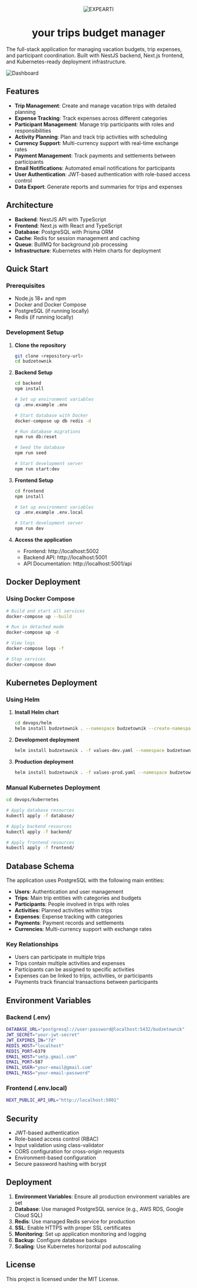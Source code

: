 <div align="center">
  <img src="expearti_white.png" alt="EXPEARTI">
</div>
<div align="center">
  <h1>your trips budget manager</h1>
</div>
The full-stack application for managing vacation budgets, trip expenses, and participant coordination. Built with NestJS backend, Next.js frontend, and Kubernetes-ready deployment infrastructure.

![Dashboard](budzetownik.png)

## Features

- **Trip Management**: Create and manage vacation trips with detailed planning
- **Expense Tracking**: Track expenses across different categories
- **Participant Management**: Manage trip participants with roles and responsibilities
- **Activity Planning**: Plan and track trip activities with scheduling
- **Currency Support**: Multi-currency support with real-time exchange rates
- **Payment Management**: Track payments and settlements between participants
- **Email Notifications**: Automated email notifications for participants
- **User Authentication**: JWT-based authentication with role-based access control
- **Data Export**: Generate reports and summaries for trips and expenses

## Architecture

- **Backend**: NestJS API with TypeScript
- **Frontend**: Next.js with React and TypeScript
- **Database**: PostgreSQL with Prisma ORM
- **Cache**: Redis for session management and caching
- **Queue**: BullMQ for background job processing
- **Infrastructure**: Kubernetes with Helm charts for deployment

## Quick Start

### Prerequisites

- Node.js 18+ and npm
- Docker and Docker Compose
- PostgreSQL (if running locally)
- Redis (if running locally)

### Development Setup

1. **Clone the repository**

   ```bash
   git clone <repository-url>
   cd budzetownik
   ```

2. **Backend Setup**

   ```bash
   cd backend
   npm install

   # Set up environment variables
   cp .env.example .env

   # Start database with Docker
   docker-compose up db redis -d

   # Run database migrations
   npm run db:reset

   # Seed the database
   npm run seed

   # Start development server
   npm run start:dev
   ```

3. **Frontend Setup**

   ```bash
   cd frontend
   npm install

   # Set up environment variables
   cp .env.example .env.local

   # Start development server
   npm run dev
   ```

4. **Access the application**
   - Frontend: http://localhost:5002
   - Backend API: http://localhost:5001
   - API Documentation: http://localhost:5001/api

## Docker Deployment

### Using Docker Compose

```bash
# Build and start all services
docker-compose up --build

# Run in detached mode
docker-compose up -d

# View logs
docker-compose logs -f

# Stop services
docker-compose down
```

## Kubernetes Deployment

### Using Helm

1. **Install Helm chart**

   ```bash
   cd devops/helm
   helm install budzetownik . --namespace budzetownik --create-namespace
   ```

2. **Development deployment**

   ```bash
   helm install budzetownik . -f values-dev.yaml --namespace budzetownik-dev --create-namespace
   ```

3. **Production deployment**
   ```bash
   helm install budzetownik . -f values-prod.yaml --namespace budzetownik-prod --create-namespace
   ```

### Manual Kubernetes Deployment

```bash
cd devops/kubernetes

# Apply database resources
kubectl apply -f database/

# Apply backend resources
kubectl apply -f backend/

# Apply frontend resources
kubectl apply -f frontend/
```

## Database Schema

The application uses PostgreSQL with the following main entities:

- **Users**: Authentication and user management
- **Trips**: Main trip entities with categories and budgets
- **Participants**: People involved in trips with roles
- **Activities**: Planned activities within trips
- **Expenses**: Expense tracking with categories
- **Payments**: Payment records and settlements
- **Currencies**: Multi-currency support with exchange rates

### Key Relationships

- Users can participate in multiple trips
- Trips contain multiple activities and expenses
- Participants can be assigned to specific activities
- Expenses can be linked to trips, activities, or participants
- Payments track financial transactions between participants

## Environment Variables

### Backend (.env)

```bash
DATABASE_URL="postgresql://user:password@localhost:5432/budzetownik"
JWT_SECRET="your-jwt-secret"
JWT_EXPIRES_IN="7d"
REDIS_HOST="localhost"
REDIS_PORT=6379
EMAIL_HOST="smtp.gmail.com"
EMAIL_PORT=587
EMAIL_USER="your-email@gmail.com"
EMAIL_PASS="your-email-password"
```

### Frontend (.env.local)

```bash
NEXT_PUBLIC_API_URL="http://localhost:5001"
```

## Security

- JWT-based authentication
- Role-based access control (RBAC)
- Input validation using class-validator
- CORS configuration for cross-origin requests
- Environment-based configuration
- Secure password hashing with bcrypt

## Deployment

1. **Environment Variables**: Ensure all production environment variables are set
2. **Database**: Use managed PostgreSQL service (e.g., AWS RDS, Google Cloud SQL)
3. **Redis**: Use managed Redis service for production
4. **SSL**: Enable HTTPS with proper SSL certificates
5. **Monitoring**: Set up application monitoring and logging
6. **Backup**: Configure database backups
7. **Scaling**: Use Kubernetes horizontal pod autoscaling

## License

This project is licensed under the MIT License.
